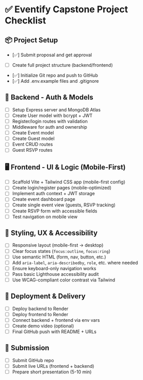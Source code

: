 # ✅ Eventify Capstone Project Checklist

## 📦 Project Setup
- [✅] Submit proposal and get approval
- [ ] Create full project structure (backend/frontend)
- [✅] Initialize Git repo and push to GitHub
- [✅] Add .env.example files and .gitignore

## 🔐 Backend - Auth & Models
- [ ] Setup Express server and MongoDB Atlas
- [ ] Create User model with bcrypt + JWT
- [ ] Register/login routes with validation
- [ ] Middleware for auth and ownership
- [ ] Create Event model
- [ ] Create Guest model
- [ ] Event CRUD routes
- [ ] Guest RSVP routes

## 🖥️ Frontend - UI & Logic (Mobile-First)
- [ ] Scaffold Vite + Tailwind CSS app (mobile-first config)
- [ ] Create login/register pages (mobile-optimized)
- [ ] Implement auth context + JWT storage
- [ ] Create event dashboard page
- [ ] Create single event view (guests, RSVP tracking)
- [ ] Create RSVP form with accessible fields
- [ ] Test navigation on mobile view

## 🎨 Styling, UX & Accessibility
- [ ] Responsive layout (mobile-first → desktop)
- [ ] Clear focus states (`focus:outline`, `focus:ring`)
- [ ] Use semantic HTML (form, nav, button, etc.)
- [ ] Add `aria-label`, `aria-describedby`, `role`, etc. where needed
- [ ] Ensure keyboard-only navigation works
- [ ] Pass basic Lighthouse accessibility audit
- [ ] Use WCAG-compliant color contrast via Tailwind

## 🚀 Deployment & Delivery
- [ ] Deploy backend to Render
- [ ] Deploy frontend to Render
- [ ] Connect backend + frontend via env vars
- [ ] Create demo video (optional)
- [ ] Final GitHub push with README + URLs

## 📄 Submission
- [ ] Submit GitHub repo
- [ ] Submit live URLs (frontend + backend)
- [ ] Prepare short presentation (5-10 min)
